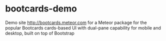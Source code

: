 bootcards-demo
==============

Demo site http://bootcards.meteor.com for a Meteor package for the popular Bootcards cards-based UI with dual-pane capability for mobile and desktop, built on top of Bootstrap
